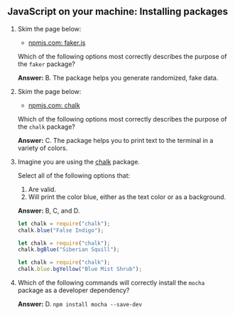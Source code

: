 ## JavaScript on your machine: Installing packages

1. Skim the page below:
    * [npmjs.com: faker.js](https://www.npmjs.com/package/@faker-js/faker)

    Which of the following options most correctly describes the purpose of the `faker` package?
    
    **Answer:** B. The package helps you generate randomized, fake data.
    
2.  Skim the page below:
    * [npmjs.com: chalk](https://www.npmjs.com/package/chalk)
    
    Which of the following options most correctly describes the purpose of the `chalk` package?
    
    **Answer:** C. The package helps you to print text to the terminal in a variety of colors.
    
3.  Imagine you are using the [chalk](https://www.npmjs.com/package/chalk) package.
    
    Select all of the following options that:
    1. Are valid.
    2. Will print the color blue, either as the text color or as a background.
    
    **Answer:** B, C, and D.
    
    ```javascript
    let chalk = require("chalk");
    chalk.blue("False Indigo");
    ```
    
    ```javascript
    let chalk = require("chalk");
    chalk.bgBlue("Siberian Squill");
    ```
    
    ```javascript
    let chalk = require("chalk");
    chalk.blue.bgYellow("Blue Mist Shrub");
    ```
    
4.  Which of the following commands will correctly install the `mocha` package as a developer dependency?
    
    **Answer:** D. `npm install mocha --save-dev`
